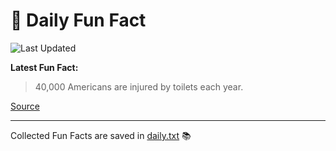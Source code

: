 # 🌟 Daily Fun Fact

![Last Updated](https://img.shields.io/badge/Last_Updated-2025_05_15-blue?style=flat-square)

**Latest Fun Fact:**

> 40,000 Americans are injured by toilets each year.

[Source](http://www.djtech.net/humor/useless_facts.htm)

---

Collected Fun Facts are saved in [daily.txt](daily.txt) 📚
